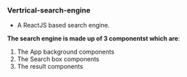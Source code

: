 ### Vertrical-search-engine

- A ReactJS based search engine.

**The search engine is made up of 3 componentst which are**:

1. The App background components 
2. The Search box components
3. The result components